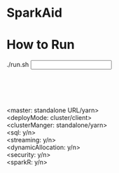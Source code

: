 SparkAid
===============


How to Run
===============
./run.sh 
<input data size in GB>   
<number of nodes in cluster>   
<number of cores per node>   
<memory per node in GB>   
<number of jobs>   
<filesystem type>   
<master: standalone URL/yarn>   
<deployMode: cluster/client>   
<clusterManger: standalone/yarn>   
<sql: y/n>   
<streaming: y/n>     
<dynamicAllocation: y/n>   
<security: y/n>   
<sparkR: y/n>   
<app className>   
<app JAR location>   
<app arguments as one string>

